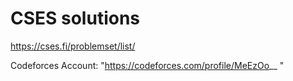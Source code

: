 # CSES solutions
https://cses.fi/problemset/list/

Codeforces Account: "https://codeforces.com/profile/MeEzOo__ "
